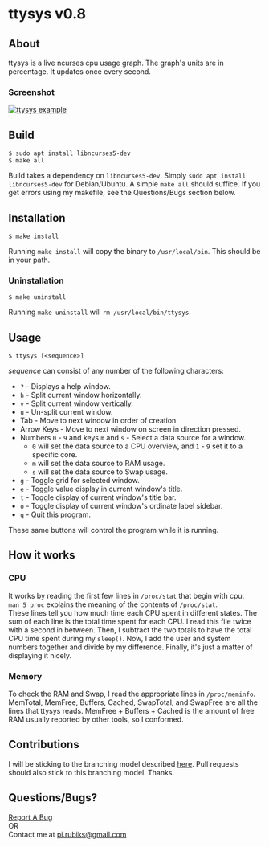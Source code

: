 ttysys v0.8
======

## About
ttysys is a live ncurses cpu usage graph.
The graph's units are in percentage.
It updates once every second.

### Screenshot
<a href="https://raw.github.com/rigel314/ttysys/26abbe0964db8f627d064974d4958542c10edd65/images/ttysys.png">![ttysys example](https://raw.github.com/rigel314/ttysys/26abbe0964db8f627d064974d4958542c10edd65/images/ttysysSmall.png)</a>

## Build
    $ sudo apt install libncurses5-dev
    $ make all

Build takes a dependency on `libncurses5-dev`. Simply `sudo apt install libncurses5-dev` for Debian/Ubuntu.
A simple `make all` should suffice.  If you get errors using my makefile, see the Questions/Bugs section below.

## Installation
    $ make install
Running `make install` will copy the binary to `/usr/local/bin`.  This should be in your path.

### Uninstallation
    $ make uninstall
Running `make uninstall` will `rm /usr/local/bin/ttysys`.

## Usage
    $ ttysys [<sequence>]
_sequence_ can consist of any number of the following characters:

* `?` - Displays a help window.
* `h` - Split current window horizontally.
* `v` - Split current window vertically.
* `u` - Un-split current window.
* Tab - Move to next window in order of creation.
* Arrow Keys - Move to next window on screen in direction pressed.
* Numbers `0` - `9` and keys `m` and `s` - Select a data source for a window.
	* `0` will set the data source to a CPU overview, and `1` - `9` set it to a specific core.
	* `m` will set the data source to RAM usage.
	* `s` will set the data source to Swap usage.
* `g` - Toggle grid for selected window.
* `e` - Toggle value display in current window's title.
* `t` - Toggle display of current window's title bar.
* `o` - Toggle display of current window's ordinate label sidebar.
* `q` - Quit this program.

These same buttons will control the program while it is running.

## How it works
### CPU
It works by reading the first few lines in `/proc/stat` that begin with cpu.<br />
`man 5 proc` explains the meaning of the contents of `/proc/stat`.<br />
These lines tell you how much time each CPU spent in different states.  The sum of each line is the total time spent for each CPU.  I read this file twice with a second in between.  Then, I subtract the two totals to have the total CPU time spent during my `sleep()`.  Now, I add the user and system numbers together and divide by my difference.  Finally, it's just a matter of displaying it nicely.

### Memory
To check the RAM and Swap, I read the appropriate lines in `/proc/meminfo`.  MemTotal, MemFree, Buffers, Cached, SwapTotal, and SwapFree are all the lines that ttysys reads.  MemFree + Buffers + Cached is the amount of free RAM usually reported by other tools, so I conformed.

## Contributions
I will be sticking to the branching model described [here](http://nvie.com/posts/a-successful-git-branching-model/).  Pull requests should also stick to this branching model.  Thanks.

## Questions/Bugs?
[Report A Bug](https://github.com/rigel314/ttysys/issues)<br />
OR<br />
Contact me at <pi.rubiks@gmail.com>
